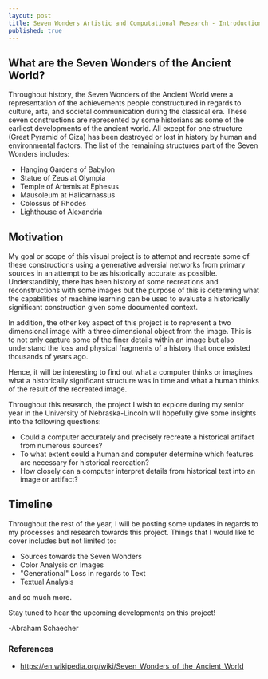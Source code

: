 ```yaml
---
layout: post
title: Seven Wonders Artistic and Computational Research - Introduction
published: true
---
```


<!--Next you can update your site name, avatar and other options using the _config.yml file in the root of your repository (shown below). -->

<!--![_config.yml]({{ site.baseurl }}/images/config.png)-->

<!--The easiest way to make your first post is to edit this one. Go into /_posts/ and update the Hello World markdown file. For more instructions head over to the [Jekyll Now repository](https://github.com/barryclark/jekyll-now) on GitHub.-->

## What are the Seven Wonders of the Ancient World?

Throughout history, the Seven Wonders of the Ancient World were a representation of the achievements people constructured in regards to culture, arts, and societal communication during the classical era. These seven constructions are represented by some historians as some of the earliest developments of the ancient world. All except for one structure (Great Pyramid of Giza) has been destroyed or lost in history by human and environmental factors. The list of the remaining structures part of the Seven Wonders includes:

- Hanging Gardens of Babylon
- Statue of Zeus at Olympia
- Temple of Artemis at Ephesus
- Mausoleum at Halicarnassus
- Colossus of Rhodes
- Lighthouse of Alexandria


## Motivation
My goal or scope of this visual project is to attempt and recreate some of these constructions using a generative adversial networks from primary sources in an attempt to be as historically accurate as possible. Understandibly, there has been history of some recreations and reconstructions with some images but the purpose of this is determing what the capabilities of machine learning can be used to evaluate a historically significant construction given some documented context. 

In addition, the other key aspect of this project is to represent a two dimensional image with a three dimensional object from the image. This is to not only capture some of the finer details within an image but also understand the loss and physical fragments of a history that once existed thousands of years ago.

Hence, it will be interesting to find out what a computer thinks or imagines what a historically significant structure was in time and what a human thinks of the result of the recreated image. 

Throughout this research, the project I wish to explore during my senior year in the University of Nebraska-Lincoln will hopefully give some insights into the following questions:

- Could a computer accurately and precisely recreate a historical artifact from numerous sources? 
- To what extent could a human and computer determine which features are necessary for historical recreation?
- How closely can a computer interpret details from historical text into an image or artifact?


## Timeline
Throughout the rest of the year, I will be posting some updates in regards to my processes and research towards this project. Things that I would like to cover includes but not limited to:

- Sources towards the Seven Wonders
- Color Analysis on Images
- "Generational" Loss in regards to Text
- Textual Analysis

and so much more.

Stay tuned to hear the upcoming developments on this project!

-Abraham Schaecher

### References
- https://en.wikipedia.org/wiki/Seven_Wonders_of_the_Ancient_World
